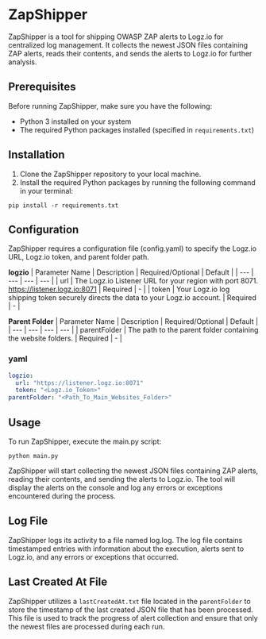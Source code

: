 # ZapShipper

ZapShipper is a tool for shipping OWASP ZAP alerts to Logz.io for centralized log management. It collects the newest JSON files containing ZAP alerts, reads their contents, and sends the alerts to Logz.io for further analysis.

## Prerequisites

Before running ZapShipper, make sure you have the following:

- Python 3 installed on your system
- The required Python packages installed (specified in `requirements.txt`)

## Installation

1. Clone the ZapShipper repository to your local machine.
2. Install the required Python packages by running the following command in your terminal:

```shell
pip install -r requirements.txt
```
## Configuration
ZapShipper requires a configuration file (config.yaml) to specify the Logz.io URL, Logz.io token, and parent folder path.

**logzio**
| Parameter Name | Description | Required/Optional | Default |
| --- | --- | --- | --- |
| url | The Logz.io Listener URL for your region with port 8071. https://listener.logz.io:8071 | Required | - |
| token | Your Logz.io log shipping token securely directs the data to your Logz.io account. | Required | - |

**Parent Folder**
| Parameter Name | Description | Required/Optional | Default |
| --- | --- | --- | --- |
| parentFolder | The path to the parent folder containing the website folders. | Required | - |
### yaml
```yaml
logzio:
  url: "https://listener.logz.io:8071"
  token: "<Logz.io_Token>"
parentFolder: "<Path_To_Main_Websites_Folder>"
```

## Usage
To run ZapShipper, execute the main.py script:


```shell
python main.py
```
ZapShipper will start collecting the newest JSON files containing ZAP alerts, reading their contents, and sending the alerts to Logz.io. The tool will display the alerts on the console and log any errors or exceptions encountered during the process.

## Log File
ZapShipper logs its activity to a file named log.log. The log file contains timestamped entries with information about the execution, alerts sent to Logz.io, and any errors or exceptions that occurred.

## Last Created At File
ZapShipper utilizes a `lastCreatedAt.txt` file located in the `parentFolder` to store the timestamp of the last created JSON file that has been processed. This file is used to track the progress of alert collection and ensure that only the newest files are processed during each run. 
